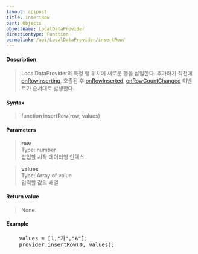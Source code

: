 ```yaml
---
layout: apipost
title: insertRow
part: Objects
objectname: LocalDataProvider
directiontype: Function
permalink: /api/LocalDataProvider/insertRow/
---
```



#### Description

> LocalDataProvider의 특정 행 위치에 새로운 행을 삽입한다. 추가하기 직전에 [onRowInserting](/api/LocalDataProvider/onRowInserting/), 호출된 후 [onRowInserted](/api/LocalDataProvider/onRowInserted/), [onRowCountChanged](/api/LocalDataProvider/onRowCountChanged/) 이벤트가 순서대로 발생한다.

#### Syntax

> function insertRow(row, values)

#### Parameters

> **row**  
> Type: number  
> 삽입할 시작 데이터행 인덱스.

> **values**  
> Type: Array of value  
> 입력할 값의 배열

#### Return value

> None.

#### Example

<pre class="prettyprint">
    values = [1,"가","A"];
    provider.insertRow(0, values);
</pre>

